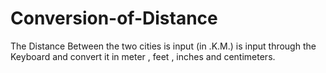 # Conversion-of-Distance
The Distance Between the two cities is input (in .K.M.) is input through the Keyboard and convert it in meter , feet , inches and centimeters.
